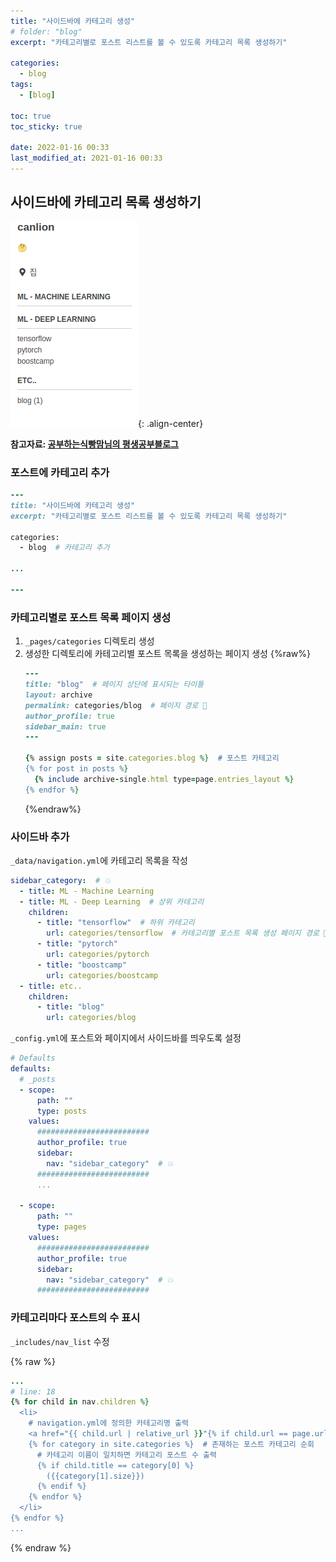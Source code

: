 ```yaml
---
title: "사이드바에 카테고리 생성"
# folder: "blog"
excerpt: "카테고리별로 포스트 리스트를 볼 수 있도록 카테고리 목록 생성하기"

categories:
  - blog
tags:
  - [blog]

toc: true
toc_sticky: true

date: 2022-01-16 00:33
last_modified_at: 2021-01-16 00:33
---
```


## 사이드바에 카테고리 목록 생성하기

![카테고리목록예시](/assets/images/post/220116/blog_add_category_0.png){: .align-center}

**참고자료: [공부하는식빵맘님의 평생공부블로그](https://ansohxxn.github.io/blog/category/#-%EC%84%9C%EB%A1%A0)**

### 포스트에 카테고리 추가
```ruby
---
title: "사이드바에 카테고리 생성"
excerpt: "카테고리별로 포스트 리스트를 볼 수 있도록 카테고리 목록 생성하기"

categories:
  - blog  # 카테고리 추가

...

---
```

### 카테고리별로 포스트 목록 페이지 생성
1. `_pages/categories` 디렉토리 생성
2. 생성한 디렉토리에 카테고리별 포스트 목록을 생성하는 페이지 생성
    {%raw%}
    ```ruby
    ---
    title: "blog"  # 페이지 상단에 표시되는 타이틀 
    layout: archive
    permalink: categories/blog  # 페이지 경로 🌟
    author_profile: true
    sidebar_main: true
    ---

    {% assign posts = site.categories.blog %}  # 포스트 카테고리
    {% for post in posts %}
      {% include archive-single.html type=page.entries_layout %}
    {% endfor %}
    ```
    {%endraw%}

### 사이드바 추가
`_data/navigation.yml`에 카테고리 목록을 작성
```yaml
sidebar_category:  # 💥
  - title: ML - Machine Learning
  - title: ML - Deep Learning  # 상위 카테고리
    children:
      - title: "tensorflow"  # 하위 카테고리
        url: categories/tensorflow  # 카테고리별 포스트 목록 생성 페이지 경로 🌟
      - title: "pytorch"
        url: categories/pytorch
      - title: "boostcamp"
        url: categories/boostcamp
  - title: etc..
    children:
      - title: "blog"
        url: categories/blog
```

`_config.yml`에 포스트와 페이지에서 사이드바를 띄우도록 설정
```yaml
# Defaults
defaults:
  # _posts
  - scope:
      path: ""
      type: posts
    values:
      #########################
      author_profile: true
      sidebar:
        nav: "sidebar_category"  # 💥
      #########################
      ...
      
  - scope:
      path: ""
      type: pages
    values:
      #########################
      author_profile: true
      sidebar:
        nav: "sidebar_category"  # 💥
      #########################
```

### 카테고리마다 포스트의 수 표시
`_includes/nav_list` 수정

{% raw %}
```ruby
...
# line: 18
{% for child in nav.children %}
  <li>
    # navigation.yml에 정의한 카테고리명 출력
    <a href="{{ child.url | relative_url }}"{% if child.url == page.url %} class="active"{% endif %}>{{ child.title }}</a>
    {% for category in site.categories %}  # 존재하는 포스트 카테고리 순회
      # 카테고리 이름이 일치하면 카테고리 포스트 수 출력
      {% if child.title == category[0] %}
        ({{category[1].size}})
      {% endif %}
    {% endfor %}
  </li>
{% endfor %}
...
```
{% endraw %}